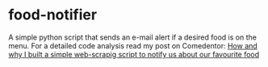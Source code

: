 # food-notifier
A simple python script that sends an e-mail alert if a desired food is on the menu.
For a detailed code analysis read my post on Comedentor: [How and why I built a simple web-scrapig script to notify us about our favourite food](https://www.codementor.io/gergelykovcs/how-and-why-i-built-a-simple-web-scrapig-script-to-notify-us-about-our-favourite-food-fcrhuhn45)
